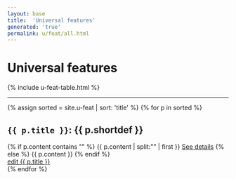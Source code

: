 ```yaml
---
layout: base
title:  'Universal features'
generated: 'true'
permalink: u/feat/all.html
---
```


# Universal features

{% include u-feat-table.html %}

----------

{% assign sorted = site.u-feat | sort: 'title' %}
{% for p in sorted %}

<div about="#has{{ p.title }}" property="rdf:type" resource="owl:ObjectProperty">
	<div property="rdfs:range" resource="#{{ p.title }}"/>
</div>
<div about="#{{ p.title }}" property="rdfs:subClassOf" resource="#Concept">
	<a id="al-u-feat/{{ p.title }}" class="al-dest"/>
	<h2><code>{{ p.title }}</code>: {{ p.shortdef }}</h2>
	<div property="rdfs:comment">
{% if p.content contains "<!--details-->" %}    
{{ p.content | split:"<!--details-->" | first }}
		<a property="rdfs:seeAlso" href="{{ p.title }}" class="al-doc">See details</a>
{% else %}
{{ p.content }}
{% endif %}
	</div>
	<a href="{{ site.git_edit }}/{% if p.collection %}{{ p.relative_path }}{% else %}{{ p.path }}{% endif %}" target="#">edit {{ p.title }}</a>
</div>
{% endfor %}
